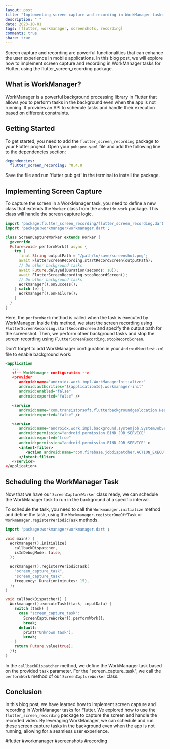 ```yaml
---
layout: post
title: "Implementing screen capture and recording in WorkManager tasks for Flutter"
description: " "
date: 2023-10-01
tags: [flutter, workmanager, screenshots, recording]
comments: true
share: true
---
```


Screen capture and recording are powerful functionalities that can enhance the user experience in mobile applications. In this blog post, we will explore how to implement screen capture and recording in WorkManager tasks for Flutter, using the flutter_screen_recording package.

## What is WorkManager?

WorkManager is a powerful background processing library in Flutter that allows you to perform tasks in the background even when the app is not running. It provides an API to schedule tasks and handle their execution based on different constraints.

## Getting Started

To get started, you need to add the `flutter_screen_recording` package to your Flutter project. Open your `pubspec.yaml` file and add the following line to the dependencies section:

```yaml
dependencies:
  flutter_screen_recording: ^0.4.0
```

Save the file and run 'flutter pub get' in the terminal to install the package.

## Implementing Screen Capture

To capture the screen in a WorkManager task, you need to define a new class that extends the `Worker` class from the `androidx.work` package. This class will handle the screen capture logic.

```dart
import 'package:flutter_screen_recording/flutter_screen_recording.dart';
import 'package:workmanager/workmanager.dart';

class ScreenCaptureWorker extends Worker {
  @override
  Future<void> performWork() async {
    try {
      final String outputPath = "/path/to/save/screenshot.png";
      await FlutterScreenRecording.startRecordScreen(outputPath);
      // Do other background tasks
      await Future.delayed(Duration(seconds: 10));
      await FlutterScreenRecording.stopRecordScreen();
      // Do other background tasks
      Workmanager().onSuccess();
    } catch (e) {
      Workmanager().onFailure();
    }
  }
}
```

Here, the `performWork` method is called when the task is executed by WorkManager. Inside this method, we start the screen recording using `FlutterScreenRecording.startRecordScreen` and specify the output path for the screenshot. Then, we perform other background tasks and stop the screen recording using `FlutterScreenRecording.stopRecordScreen`.

Don't forget to add WorkManager configuration in your `AndroidManifest.xml` file to enable background work:

```xml
<application
   ...
   <!-- WorkManager configuration -->
   <provider
      android:name="androidx.work.impl.WorkManagerInitializer"
      android:authorities="${applicationId}.workmanager-init"
      android:enabled="false"
      android:exported="false" />

   <service
      android:name="com.transistorsoft.flutterbackgroundgeolocation.HeadlessJobService"
      android:exported="false" />

   <service
      android:name="androidx.work.impl.background.systemjob.SystemJobService"
      android:permission="android.permission.BIND_JOB_SERVICE"
      android:exported="true"
      android:permission="android.permission.BIND_JOB_SERVICE" >
      <intent-filter>
         <action android:name="com.firebase.jobdispatcher.ACTION_EXECUTE"/>
      </intent-filter>
   </service>
</application>
```

## Scheduling the WorkManager Task

Now that we have our `ScreenCaptureWorker` class ready, we can schedule the WorkManager task to run in the background at a specific interval.

To schedule the task, you need to call the `Workmanager.initialize` method and define the task, using the `Workmanager.registerOneOffTask` or `Workmanager.registerPeriodicTask` methods.

```dart
import 'package:workmanager/workmanager.dart';

void main() {
  Workmanager().initialize(
    callbackDispatcher,
    isInDebugMode: false,
  );
  
  Workmanager().registerPeriodicTask(
    "screen_capture_task",
    "screen_capture_task",
    frequency: Duration(minutes: 15),
  );
}

void callbackDispatcher() {
  Workmanager().executeTask((task, inputData) {
    switch (task) {
      case "screen_capture_task":
        ScreenCaptureWorker().performWork();
        break;
      default:
        print("Unknown task");
        break;
    }
    return Future.value(true);
  });
}
```

In the `callbackDispatcher` method, we define the WorkManager task based on the provided `task` parameter. For the "screen_capture_task", we call the `performWork` method of our `ScreenCaptureWorker` class.

## Conclusion

In this blog post, we have learned how to implement screen capture and recording in WorkManager tasks for Flutter. We explored how to use the `flutter_screen_recording` package to capture the screen and handle the recorded video. By leveraging WorkManager, we can schedule and run these screen capture tasks in the background even when the app is not running, allowing for a seamless user experience.

#flutter #workmanager #screenshots #recording